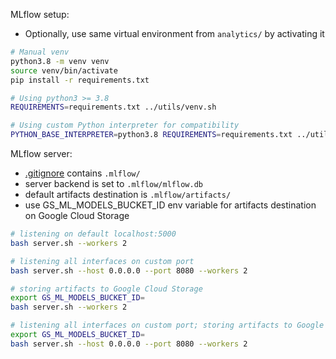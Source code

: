 MLflow setup:
- Optionally, use same virtual environment from `analytics/` by activating it
```bash
# Manual venv
python3.8 -m venv venv
source venv/bin/activate
pip install -r requirements.txt

# Using python3 >= 3.8
REQUIREMENTS=requirements.txt ../utils/venv.sh

# Using custom Python interpreter for compatibility
PYTHON_BASE_INTERPRETER=python3.8 REQUIREMENTS=requirements.txt ../utils/venv.sh
```

MLflow server:
- [.gitignore](.gitignore) contains `.mlflow/`
- server backend is set to `.mlflow/mlflow.db`
- default artifacts destination is `.mlflow/artifacts/`
- use GS_ML_MODELS_BUCKET_ID env variable for artifacts destination on Google Cloud Storage
```bash
# listening on default localhost:5000
bash server.sh --workers 2

# listening all interfaces on custom port
bash server.sh --host 0.0.0.0 --port 8080 --workers 2

# storing artifacts to Google Cloud Storage
export GS_ML_MODELS_BUCKET_ID=
bash server.sh --workers 2

# listening all interfaces on custom port; storing artifacts to Google Cloud Storage
export GS_ML_MODELS_BUCKET_ID=
bash server.sh --host 0.0.0.0 --port 8080 --workers 2
```
